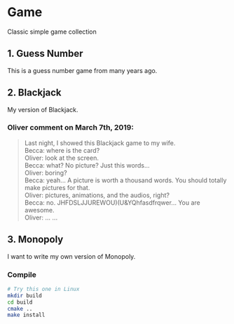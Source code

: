 # Game
Classic simple game collection

## 1. Guess Number 
This is a guess number game from many years ago.<br />

## 2. Blackjack
My version of Blackjack.<br />
### Oliver comment on March 7th, 2019: <br />
> Last night, I showed this Blackjack game to my wife. <br />
Becca: where is the card? <br />
Oliver: look at the screen. <br />
Becca: what? No picture? Just this words... <br />
Oliver: boring? <br />
Becca: yeah... A picture is worth a thousand words. You should totally make pictures for that. <br />
Oliver: pictures, animations, and the audios, right? <br />
Becca: no. JHFDSLJJUREWOU)(U&YQhfasdfrqwer... You are awesome. <br />
Oliver: ... ... <br />

## 3. Monopoly
I want to write my own version of Monopoly.<br />

### Compile

``` bash
# Try this one in Linux
mkdir build
cd build
cmake ..
make install
```
